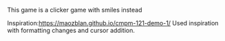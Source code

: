 This game is a clicker game with smiles instead

Inspiration:https://maozblan.github.io/cmpm-121-demo-1/
Used inspiration with formatting changes and cursor addition.
